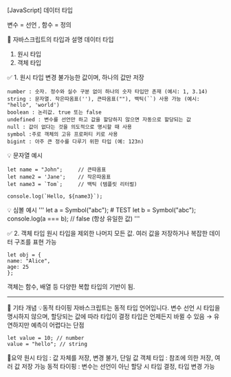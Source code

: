 [JavaScript] 데이터 타입

변수 = 선언 , 함수 = 정의

📌 자바스크립트의 타입과 설명
데이터 타입
1. 원시 타입
2. 객체 타입

✅ 1. 원시 타입
변경 불가능한 값이며, 하나의 값만 저장

```
number : 숫자. 정수와 실수 구분 없이 하나의 숫자 타입만 존재 (예시: 1, 3.14)
string : 문자열. 작은따옴표(''), 큰따옴표(""), 백틱(``) 사용 가능 (예시: "hello", 'world')
boolean : 논리값. true 또는 false
undefined : 변수를 선언만 하고 값을 할당하지 않으면 자동으로 할당되는 값
null : 값이 없다는 것을 의도적으로 명시할 때 사용
symbol :주로 객체의 고유 프로퍼티 키로 사용
bigint : 아주 큰 정수를 다루기 위한 타입 (예: 123n)
```

💡 문자열 예시 
```
let name = "John";     // 큰따옴표
let name2 = 'Jane';    // 작은따옴표
let name3 = `Tom`;     // 백틱 (템플릿 리터럴)

console.log(`Hello, ${name3}`); 
```

💡 심볼 예시
'''
let a = Symbol("abc"); # TEST
let b = Symbol("abc");
console.log(a === b); // false (항상 유일한 값)
'''


✅ 2. 객체 타입
원시 타입을 제외한 나머지 모든 값. 여러 값을 저장하거나 복잡한 데이터 구조를 표현 가능
```
let obj = {
name: "Alice",
age: 25
};
```

객체는 함수, 배열 등 다양한 복합 타입의 기반이 됨.

---

🎯 기타 개념
💡동적 타이핑
자바스크립트는 동적 타입 언어입니다.
변수 선언 시 타입을 명시하지 않으며, 할당되는 값에 따라 타입이 결정
타입은 언제든지 바뀔 수 있음 → 유연하지만 예측이 어렵다는 단점
```
let value = 10; // number
value = "hello"; // string
```

📌요약
원시 타임 : 값 자체를 저장, 변경 불가, 단일 값
객체 타입 : 참조에 의한 저장, 여러 값 저장 가능
동적 타이핑 : 변수는 선언이 아닌 할당 시 타입 결정, 타입 변경 가능